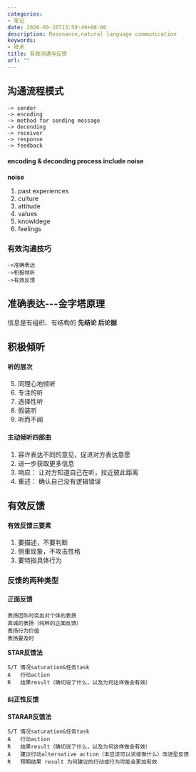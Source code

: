 ```yaml
---
categories:
- 笔记
date: 2020-09-26T13:59:49+08:00
description: Resonance,natural language communication
keywords:
- 技术
title: 有效沟通与反馈
url: ""
---
```



## 沟通流程模式

```
-> sender 
-> encoding 
-> method for sending message 
-> deconding
-> receiver
-> response
-> feedback
```

#### encoding & deconding process include noise

**noise**

1. past experiences
1. culture
1. attitude
1. values
1. knowldege
1. feelings

### 有效沟通技巧
```
->准确表达
->积极倾听
->有效反馈
```

## 准确表达---金字塔原理

信息是有组织、有结构的
**先结论 后论据**

## 积极倾听

#### 听的层次
5. 同理心地倾听
4. 专注的听
3. 选择性听
2. 假装听
1. 听而不闻

#### 主动倾听四部曲
1. 容许表达不同的意见，促进对方表达意愿
1. 进一步获取更多信息
1. 响应： 让对方知道自己在听，拉近彼此距离
1. 重述： 确认自己没有逻辑错误

## 有效反馈

#### 有效反馈三要素

1. 要描述，不要判断
1. 侧重现象，不攻击性格
1. 要特指具体行为

### 反馈的两种类型

#### 正面反馈
```
表扬团队时突出对个体的表扬
真诚的表扬（纯粹的正面反馈）
表扬行为价值
表扬要及时
```

**STAR反馈法**
```
S/T 情况saturation&任务task
A   行动action
R   结果result（确切说了什么，以及为何这样做会有效）
```
#### 纠正性反馈

**STARAR反馈法**
```
S/T 情况saturation&任务task
A   行动action
R   结果result（确切说了什么，以及为何这样做会有效）
A   建议行动alternative action（本应该可以说或做什么）改进型反馈
R   预期结果 result 为何建议的行动或行为可能会更加有效
```
